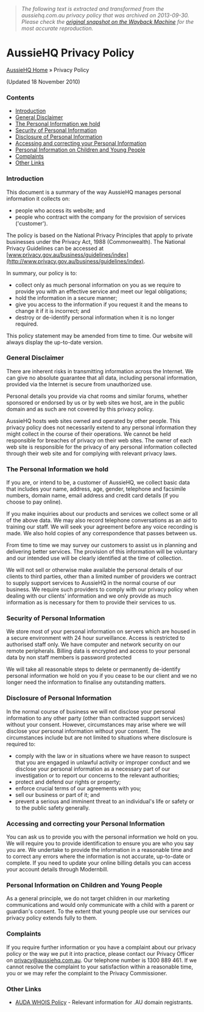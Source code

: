 > *The following text is extracted and transformed from the aussiehq.com.au privacy policy that was archived on 2013-09-30. Please check the [original snapshot on the Wayback Machine](https://web.archive.org/web/20130930072242id_/http%3A//www.aussiehq.com.au/privacy_policy) for the most accurate reproduction.*

# AussieHQ Privacy Policy

[AussieHQ Home](http://www.aussiehq.com.au/index.php) » Privacy Policy 

(Updated 18 November 2010) 

###  Contents 

  * [Introduction](http://www.aussiehq.com.au/privacy_policy/#intro)
  * [General Disclaimer](http://www.aussiehq.com.au/privacy_policy/#general)
  * [The Personal Information we hold](http://www.aussiehq.com.au/privacy_policy/#storage)
  * [Security of Personal Information](http://www.aussiehq.com.au/privacy_policy/#security)
  * [Disclosure of Personal Information](http://www.aussiehq.com.au/privacy_policy/#disclosure)
  * [Accessing and correcting your Personal Information](http://www.aussiehq.com.au/privacy_policy/#accessing)
  * [ Personal Information on Children and Young People](http://www.aussiehq.com.au/privacy_policy/#youngpeople)
  * [Complaints](http://www.aussiehq.com.au/privacy_policy/#compliants)
  * [Other Links](http://www.aussiehq.com.au/privacy_policy/#otherlinks)



###  Introduction 

This document is a summary of the way AussieHQ manages personal information it collects on: 

  * people who access its website; and 
  * people who contract with the company for the provision of services ('customer'). 



The policy is based on the National Privacy Principles that apply to private businesses under the Privacy Act, 1988 (Commonwealth). The National Privacy Guidelines can be accessed at [www.privacy.gov.au/business/guidelines/index](http://www.privacy.gov.au/business/guidelines/index).

In summary, our policy is to: 

  * collect only as much personal information on you as we require to provide you with an effective service and meet our legal obligations; 
  * hold the information in a secure manner; 
  * give you access to the information if you request it and the means to change it if it is incorrect; and 
  * destroy or de-identify personal information when it is no longer required. 



This policy statement may be amended from time to time. Our website will always display the up-to-date version. 

###  General Disclaimer 

There are inherent risks in transmitting information across the Internet. We can give no absolute guarantee that all data, including personal information, provided via the Internet is secure from unauthorized use. 

Personal details you provide via chat rooms and similar forums, whether sponsored or endorsed by us or by web sites we host, are in the public domain and as such are not covered by this privacy policy. 

AussieHQ hosts web sites owned and operated by other people. This privacy policy does not necessarily extend to any personal information they might collect in the course of their operations. We cannot be held responsible for breaches of privacy on their web sites. The owner of each web site is responsible for the privacy of any personal information collected through their web site and for complying with relevant privacy laws. 

###  The Personal Information we hold 

If you are, or intend to be, a customer of AussieHQ, we collect basic data that includes your name, address, age, gender, telephone and facsimile numbers, domain name, email address and credit card details (if you choose to pay online). 

If you make inquiries about our products and services we collect some or all of the above data. We may also record telephone conversations as an aid to training our staff. We will seek your agreement before any voice recording is made. We also hold copies of any correspondence that passes between us. 

From time to time we may survey our customers to assist us in planning and delivering better services. The provision of this information will be voluntary and our intended use will be clearly identified at the time of collection. 

We will not sell or otherwise make available the personal details of our clients to third parties, other than a limited number of providers we contract to supply support services to AussieHQ in the normal course of our business. We require such providers to comply with our privacy policy when dealing with our clients' information and we only provide as much information as is necessary for them to provide their services to us. 

###  Security of Personal Information 

We store most of your personal information on servers which are housed in a secure environment with 24 hour surveillance. Access is restricted to authorised staff only. We have computer and network security on our remote peripherals. Billing data is encrypted and access to your personal data by non staff members is password protected 

We will take all reasonable steps to delete or permanently de-identify personal information we hold on you if you cease to be our client and we no longer need the information to finalise any outstanding matters. 

###  Disclosure of Personal Information 

In the normal course of business we will not disclose your personal information to any other party (other than contracted support services) without your consent. However, circumstances may arise where we will disclose your personal information without your consent. The circumstances include but are not limited to situations where disclosure is required to: 

  * comply with the law or in situations where we have reason to suspect that you are engaged in unlawful activity or improper conduct and we disclose your personal information as a necessary part of our investigation or to report our concerns to the relevant authorities; 
  * protect and defend our rights or property; 
  * enforce crucial terms of our agreements with you; 
  * sell our business or part of it; and 
  * prevent a serious and imminent threat to an individual's life or safety or to the public safety generally. 



###  Accessing and correcting your Personal Information 

You can ask us to provide you with the personal information we hold on you. We will require you to provide identification to ensure you are who you say you are. We undertake to provide the information in a reasonable time and to correct any errors where the information is not accurate, up-to-date or complete. If you need to update your online billing details you can access your account details through Modernbill. 

###  Personal Information on Children and Young People 

As a general principle, we do not target children in our marketing communications and would only communicate with a child with a parent or guardian's consent. To the extent that young people use our services our privacy policy extends fully to them. 

###  Complaints 

If you require further information or you have a complaint about our privacy policy or the way we put it into practice, please contact our Privacy Officer on [privacy@aussiehq.com.au](mailto:privacy@aussiehq.com.au). Our telephone number is 1300 889 461. If we cannot resolve the complaint to your satisfaction within a reasonable time, you or we may refer the complaint to the Privacy Commissioner.

###  Other Links 

  * [AUDA WHOIS Policy](http://www.auda.org.au/whois-policy) \- Relevant information for .AU domain registrants.


